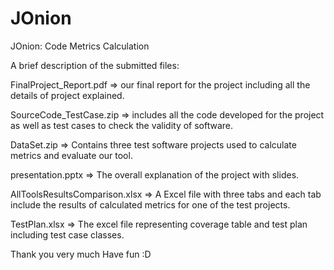 # JOnion
JOnion: Code Metrics Calculation

A brief description of the submitted files:

FinalProject_Report.pdf => our final report for the project including all the details of project explained.

SourceCode_TestCase.zip => includes all the code developed for the project as well as test cases to check the validity of software.

DataSet.zip => Contains three test software projects used to calculate metrics and evaluate our tool.

presentation.pptx => The overall explanation of the project with slides.

AllToolsResultsComparison.xlsx => A Excel file with three tabs and each tab include the results of calculated metrics for one of the test projects.

TestPlan.xlsx => The excel file representing coverage table and test plan including test case classes.

Thank you very much
Have fun :D
